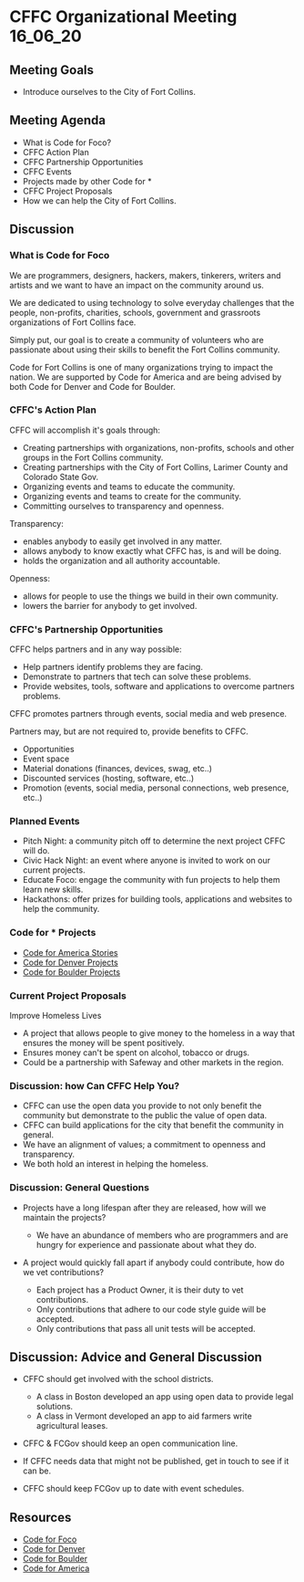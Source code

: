 # CFFC Organizational Meeting 16_06_20

## Meeting Goals

- Introduce ourselves to the City of Fort Collins.

## Meeting Agenda

- What is Code for Foco?
- CFFC Action Plan
- CFFC Partnership Opportunities
- CFFC Events
- Projects made by other Code for *
- CFFC Project Proposals
- How we can help the City of Fort Collins.

## Discussion

### What is Code for Foco

We are programmers, designers, hackers, makers, tinkerers, writers and artists and we want to have an impact on the community around us.

We are dedicated to using technology to solve everyday challenges that the people, non-profits, charities, schools, government and grassroots organizations of Fort Collins face.

Simply put, our goal is to create a community of volunteers who are passionate about using their skills to benefit the Fort Collins community.

Code for Fort Collins is one of many organizations trying to impact the nation. We are supported by Code for America and are being advised by both Code for Denver and Code for Boulder.

### CFFC's Action Plan

CFFC will accomplish it's goals through:

- Creating partnerships with organizations, non-profits, schools and other groups in the Fort Collins community.
- Creating partnerships with the City of Fort Collins, Larimer County and Colorado State Gov.
- Organizing events and teams to educate the community.
- Organizing events and teams to create for the community.
- Committing ourselves to transparency and openness.

Transparency:

- enables anybody to easily get involved in any matter.
- allows anybody to know exactly what CFFC has, is and will be doing.
- holds the organization and all authority accountable.

Openness:

- allows for people to use the things we build in their own community.
- lowers the barrier for anybody to get involved.

### CFFC's Partnership Opportunities

CFFC helps partners and in any way possible:

- Help partners identify problems they are facing.
- Demonstrate to partners that tech can solve these problems.
- Provide websites, tools, software and applications to overcome partners problems.

CFFC promotes partners through events, social media and web presence.

Partners may, but are not required to, provide benefits to CFFC.

- Opportunities
- Event space
- Material donations (finances, devices, swag, etc..)
- Discounted services (hosting, software, etc..)
- Promotion (events, social media, personal connections, web presence, etc..)

### Planned Events

- Pitch Night: a community pitch off to determine the next project CFFC will do.
- Civic Hack Night: an event where anyone is invited to work on our current projects.
- Educate Foco: engage the community with fun projects to help them learn new skills.
- Hackathons: offer prizes for building tools, applications and websites to help the community.

### Code for * Projects

- [Code for America Stories](https://www.codeforamerica.org/why-government/featured-stories)
- [Code for Denver Projects](http://www.codefordenver.org/WhatWeDo#projects)
- [Code for Boulder Projects](http://www.codeforboulder.org/projects/)

### Current Project Proposals

Improve Homeless Lives

- A project that allows people to give money to the homeless in a way that ensures the money will be spent positively.
- Ensures money can't be spent on alcohol, tobacco or drugs.
- Could be a partnership with Safeway and other markets in the region.

### Discussion: how Can CFFC Help You?

- CFFC can use the open data you provide to not only benefit the community but demonstrate to the public the value of open data.
- CFFC can build applications for the city that benefit the community in general.
- We have an alignment of values; a commitment to openness and transparency.
- We both hold an interest in helping the homeless.

### Discussion: General Questions

- Projects have a long lifespan after they are released, how will we maintain the projects?

  - We have an abundance of members who are programmers and are hungry for experience and passionate about what they do.

- A project would quickly fall apart if anybody could contribute, how do we vet contributions?

  - Each project has a Product Owner, it is their duty to vet contributions.
  - Only contributions that adhere to our code style guide will be accepted.
  - Only contributions that pass all unit tests will be accepted.

## Discussion: Advice and General Discussion

- CFFC should get involved with the school districts.

  - A class in Boston developed an app using open data to provide legal solutions.
  - A class in Vermont developed an app to aid farmers write agricultural leases.

- CFFC & FCGov should keep an open communication line.
- If CFFC needs data that might not be published, get in touch to see if it can be.
- CFFC should keep FCGov up to date with event schedules.

## Resources

- [Code for Foco](http://www.gocodefoco.org)
- [Code for Denver](http://www.codefordenver.org/)
- [Code for Boulder](http://www.codeforboulder.org/)
- [Code for America](https://www.codeforamerica.org/)
